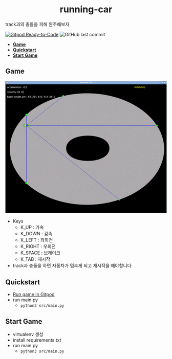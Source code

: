<p align="center">
  <h1 align="center">running-car</h1>
  <p>
    track과의 충돌을 피해 완주해보자
  </p>
 
  [![Gitpod Ready-to-Code](https://img.shields.io/badge/Gitpod-Ready--to--Code-blue?logo=gitpod)](https://gitpod.io/#https://github.com/jeonhyunji/running-car)
  ![GitHub last commit](https://img.shields.io/github/last-commit/jeonhyunji/running-car)
</p>

- [**Game**](#game)
- [**Quickstart**](#quickstart)
- [**Start Game**](#start-game)


## Game
<img src="https://raw.githubusercontent.com/jeonhyunji/running-car/master/resources/images/game.gif?sanitize=true" width="800"/>

- Keys
  - K_UP : 가속
  - K_DOWN : 감속
  - K_LEFT : 좌회전
  - K_RIGHT : 우회전
  - K_SPACE : 브레이크
  - K_TAB : 재시작
- track과 충돌을 하면 자동차가 멈추게 되고 재시작을 해야합니다

## Quickstart
- [Run game in Gitpod](https://gitpod.io/#https://github.com/jeonhyunji/running-car)
- run main.py
  - `python3 src/main.py`

## Start Game
- virtualenv 생성
- install requirements.txt
- run main.py
  - `python3 src/main.py`






